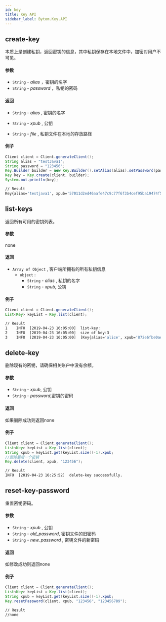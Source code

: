 ```yaml
---
id: key
title: Key API
sidebar_label: Bytom.Key.API
---
```


## create-key

本质上是创建私钥，返回密钥的信息，其中私钥保存在本地文件中，加密对用户不可见。

#### 参数

- `String` - *alias* ，密钥的名字
- `String` - *password* ，私钥的密码

#### 返回

- `String` - *alias* , 密钥的名字

- `String` - *xpub* , 公钥

- `String` - *file* , 私钥文件在本地的存放路径
#### 例子
```java
Client client = Client.generateClient();
String alias = "testJava1";
String password = "123456";
Key.Builder builder = new Key.Builder().setAlias(alias).setPassword(password);
Key key = Key.create(client, builder);
System.out.println(key);
```
```bash
// Result
Key{alias='testjava1', xpub='57011d2ed46aafe47c9c77f6f3b4cef95ba19474f50d918fefe71a675ac15413c8e733ff6581b311d89bbfb5fedc34de4e7f6aedf2f5ac1f1b56cedc5a23ece9', file='C:\Users\mumu\AppData\Roaming\Bytom\keystore\UTC--2019-04-23T07-19-41.724077700Z--532f7a7a-86d7-44c5-b624-c547be0bd050'}
```
## list-keys

返回所有可用的密钥列表。

#### 参数

none

#### 返回

- `Array of Object` , 客户端所拥有的所有私钥信息
  - `object` :
    - `String`  - *alias* , 私钥的名字
    - `String` - *xpub*, 公钥
#### 例子
```java
Client client = Client.generateClient();
List<Key> keyList = Key.list(client);
```
```bash
// Result
1    INFO  [2019-04-23 16:05:00]  list-key:
2    INFO  [2019-04-23 16:05:00]  size of key:3
3    INFO  [2019-04-23 16:05:00]  [Key{alias='alice', xpub='872e6fbe0ad47b0ff6435bcc4c18fd0c00631afe6c4433938fd7059f32d9c26bb888d0f112cbc07880a1d9ef50111154fa34570233bda070503f6fbe94daf974', file='C:\Users\mumu\AppData\Roaming\Bytom\keystore\UTC--2019-04-04T01-40-00.441340200Z--653ae5ff-84d2-4949-9784-28ca70809f58'}, Key{alias='bob', xpub='4874e557e062778cba85825064f41e2ca0f61478a1469df0eb5ea35d457de5c317a0520f672cbd98186cf5d26f823d93d926f6383db54bae7fcc92ff975b2215', file='C:\Users\mumu\AppData\Roaming\Bytom\keystore\UTC--2019-04-04T07-56-42.134038700Z--13a3e5cb-0fce-46ed-a845-9b6d2380dab9'}, Key{alias='testjava1', xpub='57011d2ed46aafe47c9c77f6f3b4cef95ba19474f50d918fefe71a675ac15413c8e733ff6581b311d89bbfb5fedc34de4e7f6aedf2f5ac1f1b56cedc5a23ece9', file='C:\Users\mumu\AppData\Roaming\Bytom\keystore\UTC--2019-04-23T07-19-41.724077700Z--532f7a7a-86d7-44c5-b624-c547be0bd050'}]
```

## delete-key
删除现有的密钥，请确保相关账户中没有余额。
#### 参数
- `String` - *xpub*, 公钥
- `String` - *password*,密钥的密码
#### 返回
如果删除成功则返回none
#### 例子
```java
Client client = Client.generateClient();
List<Key> keyList = Key.list(client);
String xpub = keyList.get(keyList.size()-1).xpub;
//删除最后一个密钥
Key.delete(client, xpub, "123456");
```
```bash
// Result
INFO  [2019-04-23 16:25:52]  delete-key successfully.
```
##  reset-key-password

重置密钥密码。

#### 参数

- `String` - *xpub* , 公钥
- `String` - *old_password*, 密钥文件的旧密码
- `String` - *new_password* , 密钥文件的新密码

#### 返回

如修改成功则返回none

#### 例子
```java
Client client = Client.generateClient();
List<Key> keyList = Key.list(client);
String xpub = keyList.get(keyList.size()-1).xpub;
Key.resetPassword(client, xpub, "123456", "123456789");
```
```bash
// Result
//none
```